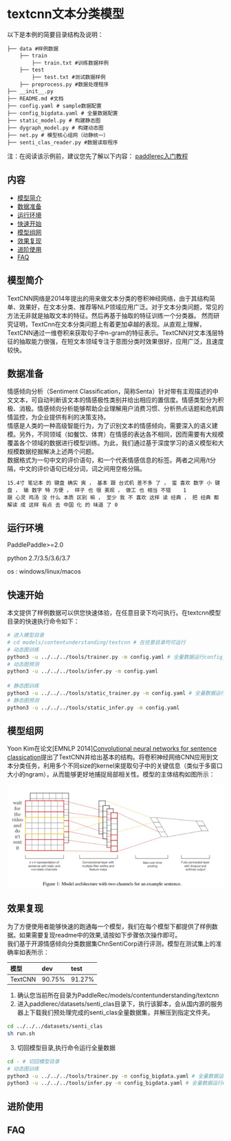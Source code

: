 # textcnn文本分类模型

以下是本例的简要目录结构及说明： 

```
├── data #样例数据
    ├── train
        ├── train.txt #训练数据样例
    ├── test
        ├── test.txt #测试数据样例
    ├── preprocess.py #数据处理程序
├── __init__.py
├── README.md #文档
├── config.yaml # sample数据配置
├── config_bigdata.yaml # 全量数据配置
├── static_model.py # 构建静态图
├── dygraph_model.py # 构建动态图
├── net.py # 模型核心组网（动静统一）
├── senti_clas_reader.py #数据读取程序
```
注：在阅读该示例前，建议您先了解以下内容：
[paddlerec入门教程](https://github.com/PaddlePaddle/PaddleRec/blob/master/README.md)  


## 内容

- [模型简介](#模型简介)
- [数据准备](#数据准备)
- [运行环境](#运行环境)
- [快速开始](#快速开始)
- [模型组网](#模型组网)
- [效果复现](#效果复现)
- [进阶使用](#进阶使用)
- [FAQ](#FAQ)


## 模型简介
TextCNN网络是2014年提出的用来做文本分类的卷积神经网络，由于其结构简单、效果好，在文本分类、推荐等NLP领域应用广泛。对于文本分类问题，常见的方法无非就是抽取文本的特征。然后再基于抽取的特征训练一个分类器。 然而研究证明，TextCnn在文本分类问题上有着更加卓越的表现。从直观上理解，TextCNN通过一维卷积来获取句子中n-gram的特征表示。TextCNN对文本浅层特征的抽取能力很强，在短文本领域专注于意图分类时效果很好，应用广泛，且速度较快。  

## 数据准备
情感倾向分析（Sentiment Classification，简称Senta）针对带有主观描述的中文文本，可自动判断该文本的情感极性类别并给出相应的置信度。情感类型分为积极、消极。情感倾向分析能够帮助企业理解用户消费习惯、分析热点话题和危机舆情监控，为企业提供有利的决策支持。  
情感是人类的一种高级智能行为，为了识别文本的情感倾向，需要深入的语义建模。另外，不同领域（如餐饮、体育）在情感的表达各不相同，因而需要有大规模覆盖各个领域的数据进行模型训练。为此，我们通过基于深度学习的语义模型和大规模数据挖掘解决上述两个问题。  
数据格式为一句中文的评价语句，和一个代表情感信息的标签。两者之间用/t分隔，中文的评价语句已经分词，词之间用空格分隔。  
```
15.4寸 笔记本 的 键盘 确实 爽 ， 基本 跟 台式机 差不多 了 ， 蛮 喜欢 数字 小 键盘 ， 输 数字 特 方便 ， 样子 也 很 美观 ， 做工 也 相当 不错    1
跟 心灵 鸡汤 没 什么 本质 区别 嘛 ， 至少 我 不 喜欢 这样 读 经典 ， 把 经典 都 解读 成 这样 有点 去 中国 化 的 味道 了 0
```

## 运行环境
PaddlePaddle>=2.0

python 2.7/3.5/3.6/3.7

os : windows/linux/macos 


## 快速开始
本文提供了样例数据可以供您快速体验，在任意目录下均可执行。在textcnn模型目录的快速执行命令如下： 
```bash
# 进入模型目录
# cd models/contentunderstanding/textcnn # 在任意目录均可运行
# 动态图训练
python3 -u ../../../tools/trainer.py -m config.yaml # 全量数据运行config_bigdata.yaml 
# 动态图预测
python3 -u ../../../tools/infer.py -m config.yaml 

# 静态图训练
python3 -u ../../../tools/static_trainer.py -m config.yaml # 全量数据运行config_bigdata.yaml 
# 静态图预测
python3 -u ../../../tools/static_infer.py -m config.yaml 
``` 

## 模型组网
Yoon Kim在论文[EMNLP 2014][Convolutional neural networks for sentence classication](https://www.aclweb.org/anthology/D14-1181.pdf)提出了TextCNN并给出基本的结构。将卷积神经网络CNN应用到文本分类任务，利用多个不同size的kernel来提取句子中的关键信息（类似于多窗口大小的ngram），从而能够更好地捕捉局部相关性。模型的主体结构如图所示：  
<p align="center">
<img align="center" src="../../../doc/imgs/cnn-ckim2014.png">
<p>


## 效果复现
为了方便使用者能够快速的跑通每一个模型，我们在每个模型下都提供了样例数据。如果需要复现readme中的效果,请按如下步骤依次操作即可。  
我们基于开源情感倾向分类数据集ChnSentiCorp进行评测，模型在测试集上的准确率如表所示：  

| 模型 | dev | test | 
| :------| :------ | :------
| TextCNN | 90.75% | 91.27% |

1. 确认您当前所在目录为PaddleRec/models/contentunderstanding/textcnn  
2. 进入paddlerec/datasets/senti_clas目录下，执行该脚本，会从国内源的服务器上下载我们预处理完成的senti_clas全量数据集，并解压到指定文件夹。
``` bash
cd ../../../datasets/senti_clas
sh run.sh
```
3. 切回模型目录,执行命令运行全量数据
```bash
cd - # 切回模型目录
# 动态图训练
python3 -u ../../../tools/trainer.py -m config_bigdata.yaml # 全量数据运行config_bigdata.yaml 
python3 -u ../../../tools/infer.py -m config_bigdata.yaml # 全量数据运行config_bigdata.yaml 
```

## 进阶使用

## FAQ
  
